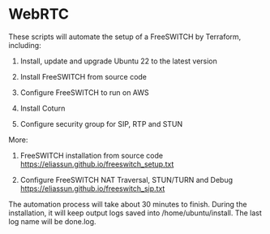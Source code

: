 # WebRTC
These scripts will automate the setup of a FreeSWITCH by Terraform, including:

1. Install, update and upgrade Ubuntu 22 to the latest version

2. Install FreeSWITCH from source code

3. Configure FreeSWITCH to run on AWS

4. Install Coturn

5. Configure security group for SIP, RTP and STUN

More:

1. FreeSWITCH installation from source code
https://eliassun.github.io/freeswitch_setup.txt

2. Configure FreeSWITCH NAT Traversal, STUN/TURN and Debug
https://eliassun.github.io/freeswitch_sip.txt

The automation process will take about 30 minutes to finish. During the installation, it will keep output logs 
saved into /home/ubuntu/install. The last log name will be done.log.
